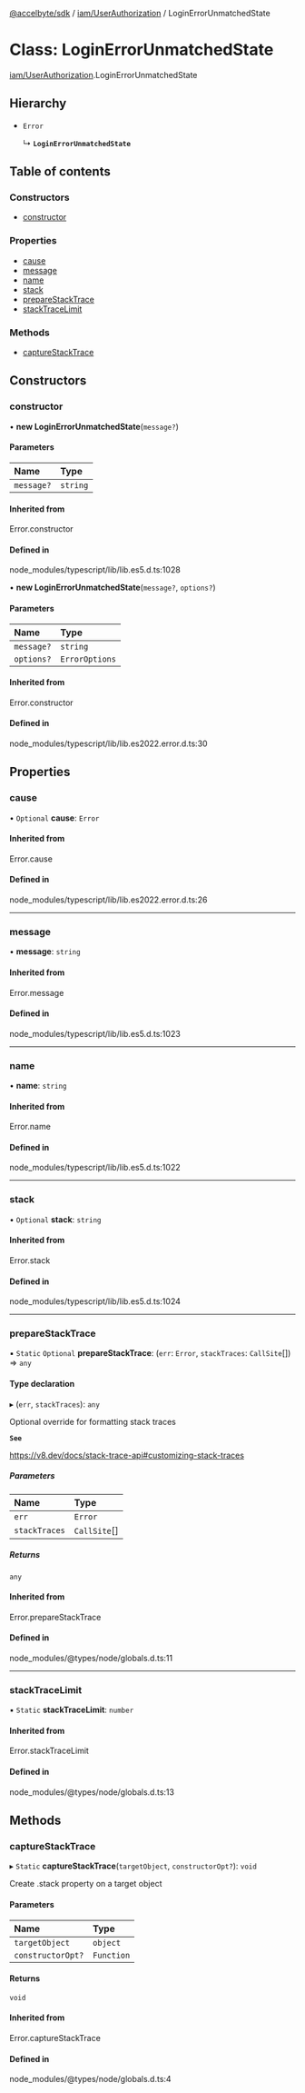 [@accelbyte/sdk](../README.md) / [iam/UserAuthorization](../modules/iam_UserAuthorization.md) / LoginErrorUnmatchedState

# Class: LoginErrorUnmatchedState

[iam/UserAuthorization](../modules/iam_UserAuthorization.md).LoginErrorUnmatchedState

## Hierarchy

- `Error`

  ↳ **`LoginErrorUnmatchedState`**

## Table of contents

### Constructors

- [constructor](iam_UserAuthorization.LoginErrorUnmatchedState.md#constructor)

### Properties

- [cause](iam_UserAuthorization.LoginErrorUnmatchedState.md#cause)
- [message](iam_UserAuthorization.LoginErrorUnmatchedState.md#message)
- [name](iam_UserAuthorization.LoginErrorUnmatchedState.md#name)
- [stack](iam_UserAuthorization.LoginErrorUnmatchedState.md#stack)
- [prepareStackTrace](iam_UserAuthorization.LoginErrorUnmatchedState.md#preparestacktrace)
- [stackTraceLimit](iam_UserAuthorization.LoginErrorUnmatchedState.md#stacktracelimit)

### Methods

- [captureStackTrace](iam_UserAuthorization.LoginErrorUnmatchedState.md#capturestacktrace)

## Constructors

### constructor

• **new LoginErrorUnmatchedState**(`message?`)

#### Parameters

| Name | Type |
| :------ | :------ |
| `message?` | `string` |

#### Inherited from

Error.constructor

#### Defined in

node_modules/typescript/lib/lib.es5.d.ts:1028

• **new LoginErrorUnmatchedState**(`message?`, `options?`)

#### Parameters

| Name | Type |
| :------ | :------ |
| `message?` | `string` |
| `options?` | `ErrorOptions` |

#### Inherited from

Error.constructor

#### Defined in

node_modules/typescript/lib/lib.es2022.error.d.ts:30

## Properties

### cause

• `Optional` **cause**: `Error`

#### Inherited from

Error.cause

#### Defined in

node_modules/typescript/lib/lib.es2022.error.d.ts:26

___

### message

• **message**: `string`

#### Inherited from

Error.message

#### Defined in

node_modules/typescript/lib/lib.es5.d.ts:1023

___

### name

• **name**: `string`

#### Inherited from

Error.name

#### Defined in

node_modules/typescript/lib/lib.es5.d.ts:1022

___

### stack

• `Optional` **stack**: `string`

#### Inherited from

Error.stack

#### Defined in

node_modules/typescript/lib/lib.es5.d.ts:1024

___

### prepareStackTrace

▪ `Static` `Optional` **prepareStackTrace**: (`err`: `Error`, `stackTraces`: `CallSite`[]) => `any`

#### Type declaration

▸ (`err`, `stackTraces`): `any`

Optional override for formatting stack traces

**`See`**

https://v8.dev/docs/stack-trace-api#customizing-stack-traces

##### Parameters

| Name | Type |
| :------ | :------ |
| `err` | `Error` |
| `stackTraces` | `CallSite`[] |

##### Returns

`any`

#### Inherited from

Error.prepareStackTrace

#### Defined in

node_modules/@types/node/globals.d.ts:11

___

### stackTraceLimit

▪ `Static` **stackTraceLimit**: `number`

#### Inherited from

Error.stackTraceLimit

#### Defined in

node_modules/@types/node/globals.d.ts:13

## Methods

### captureStackTrace

▸ `Static` **captureStackTrace**(`targetObject`, `constructorOpt?`): `void`

Create .stack property on a target object

#### Parameters

| Name | Type |
| :------ | :------ |
| `targetObject` | `object` |
| `constructorOpt?` | `Function` |

#### Returns

`void`

#### Inherited from

Error.captureStackTrace

#### Defined in

node_modules/@types/node/globals.d.ts:4
